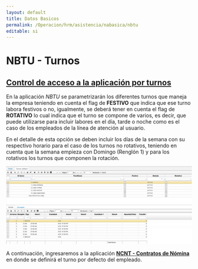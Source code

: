```yaml
---
layout: default
title: Datos Basicos
permalink: /Operacion/hrm/asistencia/nabasica/nbtu
editable: si
---
```


# NBTU - Turnos

## [Control de acceso a la aplicación por turnos](http://docs.oasiscom.com/Operacion/hrm/asistencia/nabasica/nbtu#control-de-acceso-a-la-aplicaci%C3%B3n-por-turnos)

En la aplicación _NBTU_ se parametrizarán los diferentes turnos que maneja la empresa teniendo en cuenta el flag de **FESTIVO** que indica que ese turno labora festivos o no, igualmente, se deberá tener en cuenta el flag de **ROTATIVO** lo cual indica que el turno se compone de varios, es decir, que puede utilizarse para incluir labores en el día, tarde o noche como es el caso de los empleados de la línea de atención al usuario.  

En el detalle de esta opción se deben incluir los días de la semana con su respectivo horario para el caso de los turnos no rotativos, teniendo en cuenta que la semana empieza con Domingo (Renglón 1) y para los rotativos los turnos que componen la rotación.  

![](nbtu.png)

A continuación, ingresaremos a la aplicación [**NCNT - Contratos de Nómina**](http://docs.oasiscom.com/Operacion/hrm/nomina/nbasica/ncnt#Control-de-acceso-a-la-aplicación-por-turnos) en donde se definirá el turno por defecto del empleado.  



